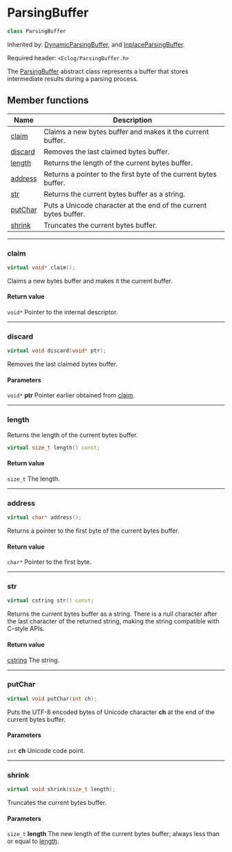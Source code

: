 # ParsingBuffer

```c++
class ParsingBuffer
```

Inherited by: [DynamicParsingBuffer](DynamicParsingBuffer.md), and [InplaceParsingBuffer](InplaceParsingBuffer.md).

Required header: `<Eclog/ParsingBuffer.h>`

The [ParsingBuffer](ParsingBuffer.md) abstract class represents a buffer that stores intermediate results during a parsing process.

## Member functions

| Name | Description |
| ---- | ---- |
| [claim](#claim) | Claims a new bytes buffer and makes it the current buffer. |
| [discard](#discard) | Removes the last claimed bytes buffer. |
| [length](#length) | Returns the length of the current bytes buffer. |
| [address](#address) | Returns a pointer to the first byte of the current bytes buffer. |
| [str](#str) | Returns the current bytes buffer as a string. |
| [putChar](#putChar) | Puts a Unicode character at the end of the current bytes buffer. |
| [shrink](#shrink) | Truncates the current bytes buffer. |

* * *

### claim

```c++
virtual void* claim();
```

Claims a new bytes buffer and makes it the current buffer.

#### Return value

`void*` Pointer to the internal descriptor.

* * *

### discard

```c++
virtual void discard(void* ptr);
```

Removes the last claimed bytes buffer.

#### Parameters

`void*` **ptr** Pointer earlier obtained from [claim](#claim).

* * *

### length

Returns the length of the current bytes buffer.

```c++
virtual size_t length() const;
```

#### Return value

`size_t` The length.

* * *

### address

```c++
virtual char* address();
```

Returns a pointer to the first byte of the current bytes buffer.

#### Return value

`char*` Pointer to the first byte.

* * *

### str

```c++
virtual cstring str() const;
```

Returns the current bytes buffer as a string. There is a null character after the last character of the returned string, making the string compatible with C-style APIs.

#### Return value

[cstring](cstring.md) The string.

* * *

### putChar

```c++
virtual void putChar(int ch);
```

Puts the UTF-8 encoded bytes of Unicode character **ch** at the end of the current bytes buffer.

#### Parameters

`int` **ch** Unicode code point.

* * *

### shrink

```c++
virtual void shrink(size_t length);
```

Truncates the current bytes buffer.

#### Parameters

`size_t` **length** The new length of the current bytes buffer; always less than or equal to [length](#length).

